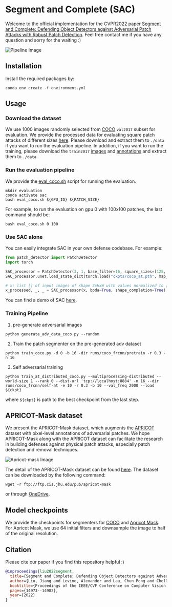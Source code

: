 # Segment and Complete (SAC)
Welcome to the official implementation for the CVPR2022 paper [Segment and Complete: Defending Object Detectors against Adversarial Patch Attacks with Robust Patch Detection](https://openaccess.thecvf.com/content/CVPR2022/papers/Liu_Segment_and_Complete_Defending_Object_Detectors_Against_Adversarial_Patch_Attacks_CVPR_2022_paper.pdf). 
Feel free contact me if you have any question and sorry for the waiting :)

![Pipeline Image](figs/pipeline.png)


## Installation
Install the required packages by:
```commandline
conda env create -f environment.yml
```

## Usage

### Download the dataset
We use 1000 images randomly selected from [COCO](https://cocodataset.org/) `val2017` subset for evaluation. 
We provide the processed data for evaluating square patch attacks of different sizes [here](https://drive.google.com/drive/folders/1o9Ftkh6ecR2DcoRL3ae3ZjFeYOsXBCdp?usp=sharing).
Please download and extract them to `./data` if you want to run the evaluation pipeline. In addition, if you want to run the training,
please download the `train2017` [images](http://images.cocodataset.org/zips/train2017.zip) and [annotations](http://images.cocodataset.org/annotations/annotations_trainval2017.zip) and extract them to `./data`.

### Run the evaluation pipeline
We provide the [eval_coco.sh](./eval_coco.sh) script for running the evaluation. 
```commandline
mkdir evaluation
conda activate sac
bash eval_coco.sh ${GPU_ID} ${PATCH_SIZE}
```
For example, to run the evaluation on gpu 0 with 100x100 patches, the last command should be:
```commandline
bash eval_coco.sh 0 100
```

### Use SAC alone 
You can easily integrate SAC in your own defense codebase. For example:

```python
from patch_detector import PatchDetector
import torch

SAC_processor = PatchDetector(3, 1, base_filter=16, square_sizes=[125, 100, 75, 50, 25], n_patch=1)
SAC_processor.unet.load_state_dict(torch.load("ckpts/coco_at.pth", map_location='cpu'))

# x: list [] of input images of shape 3xHxW with values normalized to [0, 1]
x_processed, _, _ = SAC_processor(x, bpda=True, shape_completion=True)
```

You can find a demo of SAC [here](https://colab.research.google.com/drive/1TdNxkbUUa4ldjJTgPn6LPcmRgF8bWoBo?usp=sharing).

### Training Pipeline
1. pre-generate adversarial images
```shell
python generate_adv_data_coco.py --random
```
2. Train the patch segmenter on the pre-generated adv dataset
```shell
python train_coco.py -d 0 -b 16 -dir runs/coco_frcnn/pretrain -r 0.3 -n 16
```
3. Self adversarial training
```shell
python train_at_distributed_coco.py --multiprocessing-distributed --world-size 1 --rank 0 --dist-url 'tcp://localhost:8884' -n 16 --dir runs/coco_frcnn/self-at -e 10 -r 0.3 -b 10 --val_freq 2000 --load ${ckpt}
```
where `${ckpt}` is path to the best checkpoint from the last step. 
## APRICOT-Mask dataset
We present the APRICOT-Mask dataset, which
augments the [APRICOT](https://apricot.mitre.org/) dataset with pixel-level annotations
of adversarial patches. We hope APRICOT-Mask along with
the APRICOT dataset can facilitate the research in building
defenses against physical patch attacks, especially patch
detection and removal techniques. 

![Apricot-mask Image](figs/apricot-mask.png)

The detail of the APRICOT-Mask dataset can be found [here](https://aiem.jhu.edu/datasets/apricot-mask/). 
The dataset can be downloaded by the following command:

```commandline
wget -r ftp://ftp.cis.jhu.edu/pub/apricot-mask
```
or through [OneDrive](https://livejohnshopkins-my.sharepoint.com/:f:/g/personal/jliu214_jh_edu/EnZTQY21vGRMsrRY03cD9HYBYlYSgzT-7wzAAkMo6LiozA?e=2x4ErW).
## Model checkpoints
We provide the checkpoints for segmenters for [COCO](ckpts/coco_at.pth) and [Apricot Mask](https://drive.google.com/file/d/1yl_ZcrNFme_yP22UgynvG0fHtuy8XmcZ/view?usp=share_link). For Apricot Mask, we use 64 initial filters and downsample the image to half of the original resolution. 

## Citation

Please cite our paper if you find this repository helpful :)

```bibtex
@inproceedings{liu2022segment,
  title={Segment and Complete: Defending Object Detectors against Adversarial Patch Attacks with Robust Patch Detection},
  author={Liu, Jiang and Levine, Alexander and Lau, Chun Pong and Chellappa, Rama and Feizi, Soheil},
  booktitle={Proceedings of the IEEE/CVF Conference on Computer Vision and Pattern Recognition},
  pages={14973--14982},
  year={2022}
}
```
